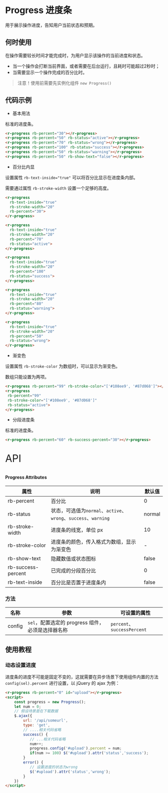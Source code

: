 # Progress 进度条

用于展示操作进度，告知用户当前状态和预期。

## 何时使用

在操作需要较长时间才能完成时，为用户显示该操作的当前进度和状态。

- 当一个操作会打断当前界面，或者需要在后台运行，且耗时可能超过2秒时；
- 当需要显示一个操作完成的百分比时。

> 注意！使用前需要先实例化组件  `new Progress()`

## 代码示例

- 基本用法

标准的进度条。

```html
<r-progress rb-percent="30"></r-progress>
<r-progress rb-percent="50" rb-status="active"></r-progress>
<r-progress rb-percent="70" rb-status="wrong"></r-progress>
<r-progress rb-percent="100" rb-status="success"></r-progress>
<r-progress rb-percent="50" rb-status="warning"></r-progress>
<r-progress rb-percent="50" rb-show-text="false"></r-progress>
```

- 百分比内显

设置属性 `rb-text-inside="true"` 可以将百分比显示在进度条内部。

需要通过属性 `rb-stroke-width` 设置一个足够的高度。

```html
<r-progress
  rb-text-inside="true" 
  rb-stroke-width="20" 
  rb-percent="30">
</r-progress>

<r-progress
  rb-text-inside="true" 
  rb-stroke-width="20" 
  rb-percent="70" 
  rb-status="active">
</r-progress>

<r-progress
  rb-text-inside="true" 
  rb-stroke-width="20" 
  rb-percent="100" 
  rb-status="success">
</r-progress>

<r-progress
  rb-text-inside="true" 
  rb-stroke-width="20" 
  rb-percent="80" 
  rb-status="warning">
</r-progress>

<r-progress
  rb-text-inside="true" 
  rb-stroke-width="20" 
  rb-percent="50" 
  rb-status="wrong">
</r-progress>
```

- 渐变色

设置属性 `rb-stroke-color` 为数组时，可以显示为渐变色。

数组只能设置为两项。

```html
<r-progress rb-percent="99" rb-stroke-color="['#108ee9', '#87d068']"></r-progress>
<r-progress
 rb-percent="99" 
 rb-stroke-color="['#108ee9', '#87d068']" 
 rb-status="active">
</r-progress>
```

- 分段进度条

标准的进度条。

```html
<r-progress rb-percent="60" rb-success-percent="30"></r-progress>
```

<p style="font-size: 32px">API</p>

#### Progress Attributes

| 属性               | 说明                                                         | 默认值 |
| ------------------ | ------------------------------------------------------------ | ------ |
| rb-percent         | 百分比                                                       | 0      |
| rb-status          | 状态，可选值为`normal`、`active`、`wrong`、`success`、`warning` | normal |
| rb-stroke-width    | 进度条的线宽，单位 px                                        | 10     |
| rb-stroke-color    | 进度条的颜色，传入格式为数组，显示为渐变色                   | -      |
| rb-show-text       | 隐藏数值或状态图标                                           | false  |
| rb-success-percent | 已完成的分段百分比                                           | 0      |
| rb-text-inside     | 百分比是否置于进度条内                                       | false  |

### 方法

| 名称   | 参数                 | 可设置的属性                |
| ------ | -------------------- |  --------------------------- |
| config | `sel`，配置选定的 progress 组件，必须是选择器名称 | `percent`、`successPercent` |

## 使用教程

### 动态设置进度

进度条的进度不可能是固定不变的，这就需要在异步场景下使用组件内置的方法 `config(sel).percent`  进行设置，以  jQuery 的 ajax 为例：

```html
<r-progress rb-percent="0" id="upload"></r-progress>
<script>
    const progress = new Progress();
    let num = 0;
	// 假设场景是在下载数据    
	$.ajax({
        url: '/api/someurl',
        type: 'get',
        // ....相关代码省略
        success() {
           // ...相关代码省略
           num++;
           progress.config('#upload').percent = num;
           if(num >= 100) $('#upload').attr('status','success');
        }
        error() {
       	   // 设置进度的状态为wrong
           $('#upload').attr('status','wrong');
        }        
    })
</script>
```

